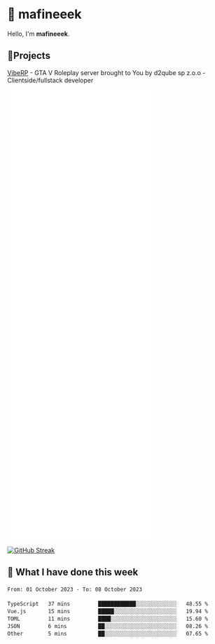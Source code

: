 # 👋 mafineeek
Hello, I'm **mafineeek**.

## 📝Projects

[VibeRP](https://v-rp.pl) - GTA V Roleplay server brought to You by d2qube sp z.o.o - Clientside/fullstack developer


![](./github-metrics.svg)

[![GitHub Streak](https://streak-stats.demolab.com/?user=mafineeek)](https://git.io/streak-stats)

## 📰 What I have done this week
<!--START_SECTION:waka-->

```txt
From: 01 October 2023 - To: 08 October 2023

TypeScript   37 mins         ████████████░░░░░░░░░░░░░   48.55 %
Vue.js       15 mins         █████░░░░░░░░░░░░░░░░░░░░   19.94 %
TOML         11 mins         ████░░░░░░░░░░░░░░░░░░░░░   15.60 %
JSON         6 mins          ██░░░░░░░░░░░░░░░░░░░░░░░   08.26 %
Other        5 mins          ██░░░░░░░░░░░░░░░░░░░░░░░   07.65 %
```

<!--END_SECTION:waka-->
